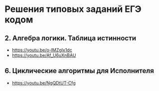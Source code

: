 # Решения типовых заданий ЕГЭ кодом
## 2. Алгебра логики. Таблица истинности
- https://youtu.be/o-lMZgIx1dc
- https://youtu.be/Af_U6uXnBAU
## 6. Циклические алгоритмы для Исполнителя
- https://youtu.be/NgQDtUT-Cfg
